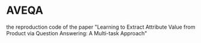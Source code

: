 # AVEQA
the reproduction code of the paper "Learning to Extract Attribute Value from Product via Question Answering: A Multi-task Approach"
